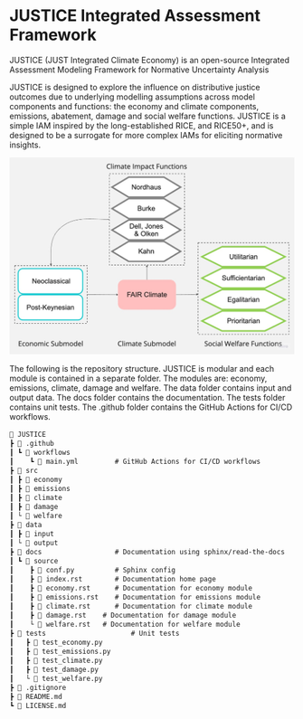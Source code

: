 # JUSTICE Integrated Assessment Framework

JUSTICE (JUST Integrated Climate Economy) is an open-source Integrated Assessment Modeling Framework for Normative Uncertainty Analysis

JUSTICE is designed to explore the influence on distributive justice outcomes due to underlying modelling assumptions across model components and functions: the economy and climate components, emissions, abatement, damage and social welfare functions. JUSTICE is a simple IAM inspired by the long-established RICE, and RICE50+, and is designed to be a surrogate for more complex IAMs for eliciting normative insights.

<img title="JUSTICE Framework" alt="Flowchart of JUSTICE" src="/docs/diagrams/JUSTICE Flowchart.jpeg">

The following is the repository structure. JUSTICE is modular and each module is contained in a separate folder. The modules are: economy, emissions, climate, damage and welfare. The data folder contains input and output data. The docs folder contains the documentation. The tests folder contains unit tests. The .github folder contains the GitHub Actions for CI/CD workflows.

```plaintext
📂 JUSTICE
┣ 📂 .github
┃ ┗ 📂 workflows
┃    ┗ 📜 main.yml         # GitHub Actions for CI/CD workflows
┣ 📂 src
┃ ┣ 📂 economy
┃ ┣ 📂 emissions
┃ ┣ 📂 climate
┃ ┣ 📂 damage
┃ └ 📂 welfare
┣ 📂 data
┃ ┣ 📂 input
┃ └ 📂 output
┣ 📂 docs                  # Documentation using sphinx/read-the-docs
┃ ┗ 📂 source
┃    ┣ 📜 conf.py          # Sphinx config
┃    ┣ 📜 index.rst        # Documentation home page
┃    ┣ 📜 economy.rst      # Documentation for economy module
┃    ┣ 📜 emissions.rst    # Documentation for emissions module
┃    ┣ 📜 climate.rst      # Documentation for climate module
┃    ┣ 📜 damage.rst    # Documentation for damage module
┃    └ 📜 welfare.rst   # Documentation for welfare module
┣ 📂 tests                     # Unit tests 
┃   ┣ 📜 test_economy.py
┃   ┣ 📜 test_emissions.py 
┃   ┣ 📜 test_climate.py
┃   ┣ 📜 test_damage.py
┃   └ 📜 test_welfare.py
┣ 📜 .gitignore                
┣ 📜 README.md                 
┗ 📜 LICENSE.md                
```